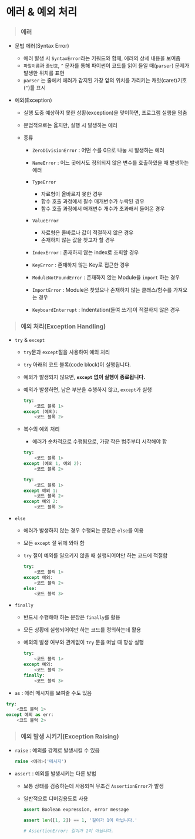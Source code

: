 # 에러 & 예외 처리

> ### 에러

- 문법 에러(Syntax Error)
  - 에러 발생 시 `SyntaxError`라는 키워드와 함께, 에러의 상세 내용을 보여줌
  - `파일이름`과 `줄번호`, `^` 문자를 통해 파이썬이 코드를 읽어 들일 때(`parser`) 문제가 발생한 위치를 표현
  - `parser` 는 줄에서 에러가 감지된 가장 앞의 위치를 가리키는 캐럿(caret)기호(`^`)를 표시

- 예외(Exception)

  - 실행 도중 예상하지 못한 상황(exception)을 맞이하면, 프로그램 실행을 멈춤

  - 문법적으로는 옳지만, 실행 시 발생하는 에러

  - 종류

    - `ZeroDivisionError` : 어떤 수를 0으로 나눌 시 발생하는 에러
    - `NameError` : 어느 곳에서도 정의되지 않은 변수를 호출하였을 때 발생하는 에러
    - `TypeError`
      - 자료형이 올바르지 못한 경우
      - 함수 호출 과정에서 필수 매개변수가 누락된 경우
      - 함수 호출 과정에서 매개변수 개수가 초과해서 들어온 경우

    - `ValueError` 
      - 자료형은 올바르나 값이 적절하지 않은 경우
      - 존재하지 않는 값을 찾고자 할 경우
    - `IndexError` : 존재하지 않는 index로 조회할 경우
    - `KeyError` : 존재하지 않는 Key로 접근한 경우
    - `ModuleNotFoundError` : 존재하지 않는 Module을 `import` 하는 경우
    - `ImportError` : Module은 찾았으나 존재하지 않는 클래스/함수를 가져오는 경우
    - `KeyboardInterrupt` : Indentation(들여 쓰기)이 적절하지 않은 경우



> ### 예외 처리(Exception Handling)

- `try` & `except`

  - `try`문과 `except`절을 사용하여 예외 처리

  - `try` 아래의 코드 블록(code block)이 실행됩니다.

  - 예외가 발생되지 않으면, **`except` 없이 실행이 종료됩니다.**

  - 예외가 발생하면, 남은 부분을 수행하지 않고, `except`가 실행

    ```python
    try:
        <코드 블록 1>
    except (예외):
        <코드 블록 2>
    ```

  - 복수의 예외 처리

    - 에러가 순차적으로 수행됨으로, 가장 작은 범주부터 시작해야 함

    ```python
    try:
        <코드 블록 1>
    except (예외 1, 예외 2):
        <코드 블록 2>
    
    try:
        <코드 블록 1>
    except 예외 1:
        <코드 블록 2>
    except 예외 2:
        <코드 블록 3>
    ```

- `else`

  - 에러가 발생하지 않는 경우 수행되는 문장은 `else`를 이용

  - 모든 `except` 절 뒤에 와야 함

  - `try` 절이 예외를 일으키지 않을 때 실행되어야만 하는 코드에 적절함

    ```python
    try:
        <코드 블럭 1>
    except 예외:
        <코드 블럭 2>
    else:
        <코드 블럭 3>
    ```

- `finally`

  - 반드시 수행해야 하는 문장은 `finally`를 활용

  - 모든 상황에 실행되어야만 하는 코드를 정의하는데 활용

  - 예외의 발생 여부와 관계없이 `try` 문을 떠날 때 항상 실행

    ```python
    try:
        <코드 블럭 1>
    except 예외:
        <코드 블럭 2>
    finally:
        <코드 블럭 3>
    ```

-  `as` : 에러 메시지를 보여줄 수도 있음

  ```python
  try:
      <코드 블럭 1>
  except 예외 as err:
      <코드 블럭 2>
  ```



> ### 예외 발생 시키기(Exception Raising)

- `raise`  : 예외를 강제로 발생시킬 수 있음

  ```python
  raise <에러>('메시지')
  ```

- `assert` : 예외를 발생시키는 다른 방법

  - 보통 상태를 검증하는데 사용되며 무조건 `AssertionError`가 발생

  - 일반적으로 디버깅용도로 사용

    ```python
    assert Boolean expression, error message
    
    assert len([1, 2]) == 1, '길이가 1이 아닙니다.' 
    
    # AssertionError: 길이가 1이 아닙니다.
    ```

    